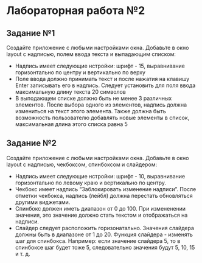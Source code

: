 # Лабораторная работа №2

## Задание №1

Создайте приложение с любыми настройками окна. Добавьте в окно layout с надписью, полем ввода текста и выпадающим списком:

- Надпись имеет следующие нстройки: шрифт - 15, выравнивание горизонтально по центру и вертикально по верху
- Поле ввода должно принимать текст и после нажатия на клавишу Enter записывать его в надпись. Следует установить для поля ввода максимальную длину текста 20 символов
- В выподающем списке должно быть не менее 3 различных элементов. После выбора одного из элементов, надпись должна измениться на текст этого элемента. Также должна быть возможность пользователю добавлять новые элементы в список, максимальная длина этого списка равна 5

## Задание №2

Создайте приложение с любыми настройками окна. Добавьте в окно layout с надписью, чекбоксом, спинбоксом и слайдером:

- Надпись имеет следующие нстройки: шрифт - 10, выравнивание горизонтально по левому краю и вертикально по центру.
- Чекбокс имеет надпись “Заблокировать изменение надписи”. После отметки чекбокса, надпись (лейбл) должна перестать обновляться другими виджетами.
- Спинбокс должен иметь диапазон от 0 до 100. При измененении значения, это значение должно стать текстом и отображаться на надписи.
- Слайдер следует расположить горизонатально. Значения слайдера должны быть в диапазоне от 1 до 20. Функция слайдера - изменять шаг для спинбокса. Например: если значение слайдера 5, то в спинбоксе шаг будет тоже 5, следовательно значения будут 5, 10, 15 и т. д.